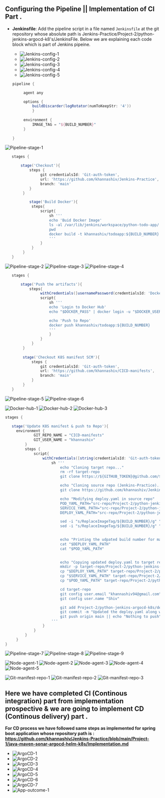 ## Configuring the Pipeline || Implementation of CI Part .

- **Jenkinsfile**: Add the pipeline script in a file named `Jenkinsfile` at the git repository whose absolute path is Jenkins-Practice/Project-2/python-jenkins-argocd-k8's/JenkinsFile. Below we are explaining each code block which is part of Jenkins pipeine.

    - ![](images/Jenkins-config-1.PNG "Jenkins-config-1")
    - ![](images/Jenkins-config-2.PNG "Jenkins-config-2")
    - ![](images/Jenkins-config-3.PNG "Jenkins-config-3")
    - ![](images/Jenkins-config-4.PNG "Jenkins-config-4")
    - ![](images/Jenkins-config-5.PNG "Jenkins-config-5")

   ```groovy
   pipeline {

        agent any 

        options {
            buildDiscarder(logRotator(numToKeepStr: '4'))
            }
        
        environment {
            IMAGE_TAG = "${BUILD_NUMBER}"
        }
        
   }
   ```

   <!-- Explaination of above code block .
        -- pipeline  : This starts the declarative pipeline block — the top-level container for everything.
        -- agent any : This tells Jenkins to run the pipeline on any available agent (node). If you have a Jenkins cluster, this can run on any worker.
        -- options { buildDiscarder(...) } : This limits how many past builds Jenkins keeps.
            . logRotator(numToKeepStr: '4') : means keep only the last 4 builds, and discard older ones.This is mainly useful for saving disk space.
        -- environment { IMAGE_TAG = "${BUILD_NUMBER}" }
            . This sets an environment variable called IMAGE_TAG to the value of BUILD_NUMBER.
            . BUILD_NUMBER is a built-in Jenkins variable that auto-increments with each pipeline run.
            . IMAGE_TAG could be used later to tag Docker images or version your build artifacts.
   -->

![](images/Pipeline-stage-1.PNG "Pipeline-stage-1")

```groovy
   stages {

       stage('Checkout'){
           steps {
                git credentialsId: 'Git-auth-token', 
                url: 'https://github.com/khannashiv/Jenkins-Practice',
                branch: 'main'
           }
        }

           stage('Build Docker'){
            steps{
                script{
                    sh '''
                    echo 'Buid Docker Image'
                    ls -al /var/lib/jenkins/workspace/python-todo-app/
                    pwd
                    docker build -t khannashiv/todoapp:${BUILD_NUMBER} -f Project-2/python-jenkins-argocd-k8s/Dockerfile .
                    '''
                }
            }
        }
   }
   ```

   ![](images/Pipeline-stage-2.PNG "Pipeline-stage-2")
   ![](images/Pipeline-stage-3.PNG "Pipeline-stage-3")
   ![](images/Pipeline-stage-4.PNG "Pipeline-stage-4")

   <!-- Explaination of Checkout as well as build stage.

        -- Checking out code" means:
            -- Downloading the latest version of your code from a version control system (like GitHub) to the machine where Jenkins (or any CI/CD tool) will work on it.

        -- Checks out code from the GitHub repository khannashiv/Jenkins-Practice on the main branch.
            -- Uses a stored Git credential (in Jenkins) called 'Git-auth-token' to authenticate (likely a Personal Access Token).
            -- Purpose: Pull the latest code from GitHub so Jenkins can build it.
        -- Stage: Build Docker
            -- Print "Build Docker Image"
            -- List files in the Jenkins workspace (/var/lib/jenkins/workspace/python-todo-app/)
            -- Print the current working directory (pwd)
            -- Build a Docker image using the docker build command.
                -- -t khannashiv/todoapp:${BUILD_NUMBER}: Tags the image with your Docker Hub username (khannashiv) and the Jenkins build number as the version.
                -- -f .../Dockerfile: Specifies the path to the Dockerfile inside your project.
                --  .: Uses the current directory as the build context (all files available to Docker for copying into the image).
                -- Purpose: Automatically create a versioned Docker image of your application from your codebase.
        -- Summary
           -- Your pipeline does the following:
                - Checks out the latest code from your GitHub repo.
                - Builds a Docker image from that code and tags it with the Jenkins build number.
   -->


```groovy
   stages {

       stage('Push the artifacts'){
           steps{
                withCredentials([usernamePassword(credentialsId: 'Docker-hub-creds', usernameVariable: 'DOCKER_USER', passwordVariable: 'DOCKER_PASS')]) {
                script{
                    sh '''
                    echo 'Login to Docker Hub'
                    echo "$DOCKER_PASS" | docker login -u "$DOCKER_USER" --password-stdin

                    echo 'Push to Repo'
                    docker push khannashiv/todoapp:${BUILD_NUMBER}
                    '''
                    }
                }
            }
        }
        
        stage('Checkout K8S manifest SCM'){
            steps {
                git credentialsId: 'Git-auth-token', 
                url: 'https://github.com/khannashiv/CICD-manifests',
                branch: 'main'
            }
        }
   }
   ```

   ![](images/Pipeline-stage-5.PNG "Pipeline-stage-5")
   ![](images/Pipeline-stage-6.PNG "Pipeline-stage-6")

   ![](images/Docker-hub-1.PNG "Docker-hub-1")
   ![](images/Docker-hub-2.PNG "Docker-hub-2")
   ![](images/Docker-hub-3.PNG "Docker-hub-3")

   <!-- Explaination of Push as well as Checkout K8S manifest SCM .
    
        -- withCredentials block:
            - Uses a stored Jenkins credential with ID 'Docker-hub-creds'.
            - Maps the username to the shell variable $DOCKER_USER and password to $DOCKER_PASS.
        -- docker login:
            - Authenticates to Docker Hub using those credentials.
            - Uses --password-stdin for secure password input.
        -- docker push:
            -- Pushes the Docker image that we have built earlier (khannashiv/todoapp:${BUILD_NUMBER}) to your Docker Hub repository.
        -- Purpose: Upload your Docker image to Docker Hub so it can be used in deployments.

        -- Stage: Checkout K8S manifest SCM
            -- Pull the Kubernetes manifest repository (CICD-manifests) from GitHub.
            -- Uses Jenkins credentials (Git-auth-token) for access.
            -- Checks out the main branch.
            -- Purpose: Retrieve Kubernetes YAML files (like deployments, services) that will later be used to deploy your app.

        -- Summary
            -- This part of my pipeline:
                - Logs in to Docker Hub and pushes the Docker image.
                - Pulls Kubernetes deployment files from another Git repo, preparing for a Kubernetes deployment (likely in a following stage).
   -->


   ```groovy
   stages {

      stage('Update K8S manifest & push to Repo'){
        environment {
                GIT_REPO_NAME = "CICD-manifests"
                GIT_USER_NAME = "khannashiv"
            }
            steps {
                script{
                    withCredentials([string(credentialsId: 'Git-auth-token', variable: 'GITHUB_TOKEN')]) {
                        sh '''
                            echo "Cloning target repo..."
                            rm -rf target-repo
                            git clone https://${GITHUB_TOKEN}@github.com/${GIT_USER_NAME}/${GIT_REPO_NAME}.git target-repo

                            echo "Cloning source repo (Jenkins-Practice)..."
                            git clone https://github.com/khannashiv/Jenkins-Practice.git src-repo

                            echo "Modifying deploy.yaml in source repo"
                            POD_YAML_PATH="src-repo/Project-2/python-jenkins-argocd-k8s/deploy/pod.yaml"
                            SERVICE_YAML_PATH="src-repo/Project-2/python-jenkins-argocd-k8s/deploy/service.yaml"
                            DEPLOY_YAML_PATH="src-repo/Project-2/python-jenkins-argocd-k8s/deploy/deploy.yaml"

                            sed -i "s/ReplaceImageTag/${BUILD_NUMBER}/g" "$DEPLOY_YAML_PATH"
                            sed -i "s/ReplaceImageTag/${BUILD_NUMBER}/g" "$POD_YAML_PATH"
        

                            echo "Printing the udpated build number for manifest files."
                            cat "$DEPLOY_YAML_PATH"
                            cat "$POD_YAML_PATH"
        

                            echo "Copying updated deploy.yaml to target repo"
                            mkdir -p target-repo/Project-2/python-jenkins-argocd-k8s/deploy
                            cp "$DEPLOY_YAML_PATH" target-repo/Project-2/python-jenkins-argocd-k8s/deploy/
                            cp "$SERVICE_YAML_PATH" target-repo/Project-2/python-jenkins-argocd-k8s/deploy/
                            cp "$POD_YAML_PATH" target-repo/Project-2/python-jenkins-argocd-k8s/deploy/

                            cd target-repo
                            git config user.email "khannashiv94@gmail.com"
                            git config user.name "Shiv"

                            git add Project-2/python-jenkins-argocd-k8s/deploy/*
                            git commit -m "Updated the deploy.yaml along with this copying pod.yaml as well as service.yaml | Jenkins Pipeline" || echo "Nothing to commit"
                            git push origin main || echo "Nothing to push"
                        '''                        
                    }
                }
            }
        }
   }
   ```

 ![](images/Pipeline-stage-7.PNG "Pipeline-stage-7")
 ![](images/Pipeline-stage-8.PNG "Pipeline-stage-8")
 ![](images/Pipeline-stage-9.PNG "Pipeline-stage-9")

 ![](images/Node-agent-1.PNG "Node-agent-1")
 ![](images/Node-agent-2.PNG "Node-agent-2")
 ![](images/Node-agent-3.PNG "Node-agent-3")
 ![](images/Node-agent-4.PNG "Node-agent-4")
 ![](images/Node-agent-5.PNG "Node-agent-5")

 ![](images/Git-manifest-repo-1.PNG "Git-manifest-repo-1")
 ![](images/Git-manifest-repo-2.PNG "Git-manifest-repo-2")
 ![](images/Git-manifest-repo-3.PNG "Git-manifest-repo-3")
 
   <!-- Explaination of Update K8S manifest & push to Repo
        
        NOTE : This git repository i.e. https://github.com/khannashiv/CICD-manifests initially is empty i.e. it is not holding any manifest files. Also src repo as well as target repo these are directories will get created on Jenkins node /agent on the host VM. These are kind of temporary directory or we can call it placeholder directory which will holds respective data which falls under it after cloning the repository .These are only seen on the VM which is my Jenkins worker node in this case .These ( src-repo and target-repo folders ) will not be visible inside git.
         
        -- This Jenkins pipeline stage automates the process of updating Kubernetes manifest files with the current build number, then pushing those updated files to a GitHub repo used for Kubernetes deployments.

        -- Stage: Update K8S manifest & push to Repo .
            -- Goal : Update image tags in YAML files (used for Kubernetes deployment) with the latest build number, and push those changes to the CICD-manifests GitHub repository.

        -- environment { ... } : Sets two environment variables:
            -- GIT_REPO_NAME: Name of the target GitHub repo (where updated files will be pushed) .
            -- GIT_USER_NAME: GitHub username used in the Git clone URL .

        -- withCredentials(...) : Uses a GitHub token (from Jenkins credentials) to authenticate private repo access securely.

        -- sh ''' ... '''  :  Shell script block

        -- Clone Target Repo (Where changes will be pushed):
            - git clone https://${GITHUB_TOKEN}@github.com/${GIT_USER_NAME}/${GIT_REPO_NAME}.git target-repo : Downloads the CICD-manifests repo into a folder named target-repo.

        -- Clone Source Repo (Where the original YAML files are): 
            - git clone https://github.com/khannashiv/Jenkins-Practice.git src-repo : Clones your Jenkins-Practice repo into src-repo — this repo contains the original deploy.yaml, pod.yaml, and service.yaml files.

        -- Modify the YAML files: sed -i "s/ReplaceImageTag/${BUILD_NUMBER}/g" "$DEPLOY_YAML_PATH"
            - Replaces the placeholder ReplaceImageTag in your YAML files with the actual Jenkins build number — this ensures the new Docker image version is used in the Kubernetes deployment.

        -- Print updated YAML files: Useful for debugging; prints the new content to the Jenkins log.

        -- Copy updated YAML files into the target repo: These updated files are copied to the correct location inside the target-repo directory, preparing them for commit.

        -- Commit and push the changes:
            -- git add ...
            -- git commit ...
            -- git push origin main
                - Pushes the updated Kubernetes manifests back to the GitHub repo (CICD-manifests), so that: They reflect the new Docker image version .

        Summary
                -- This stage automates versioning of your Kubernetes deployment files by doing following steps .
                        - Inserting the current build number
                        - Committing those updates
                        - Pushing them to a GitHub repo used for Kubernetes deployment
    -->
 
## Here we have completed CI (Continous integration) part from implementation prospective & we are going to implement CD (Continous delivery) part .

**For CD process we have followed same steps as implemented for spring boot application whose repository path is : https://github.com/khannashiv/Jenkins-Practice/blob/main/Project-1/java-maven-sonar-argocd-helm-k8s/Implementation.md**

<!--
 - We are attaching final outcomes of python application deployed via ArgoCD .
-->

 - ![](images/ArgoCD-1.PNG "ArgoCD-1")
 - ![](images/ArgoCD-2.PNG "ArgoCD-2")
 - ![](images/ArgoCD-3.PNG "ArgoCD-3")
 - ![](images/ArgoCD-4.PNG "ArgoCD-4")
 - ![](images/ArgoCD-5.PNG "ArgoCD-5")
 - ![](images/ArgoCD-6.PNG "ArgoCD-6")
 - ![](images/ArgoCD-7.PNG "ArgoCD-7")
 - ![](images/App-outcome-1.PNG "App-outcome-1")

